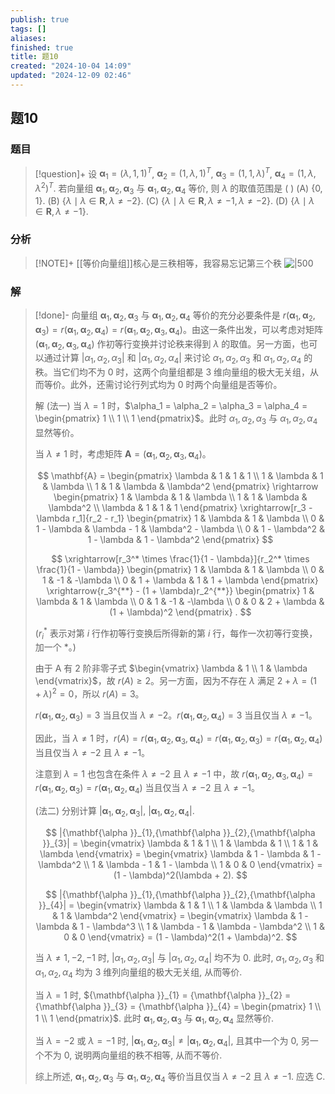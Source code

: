 ```yaml
---
publish: true
tags: []
aliases: 
finished: true
title: 题10
created: "2024-10-04 14:09"
updated: "2024-12-09 02:46"
---
```

## 题10
### 题目
> [!question]+
> 设 $\mathbf{\alpha}_1 = (\lambda, 1, 1)^T$, $\mathbf{\alpha}_2 = (1, \lambda, 1)^T$, $\mathbf{\alpha}_3 = (1, 1, \lambda)^T$, $\mathbf{\alpha}_4 = (1, \lambda, \lambda^2)^T$. 若向量组 $\mathbf{\alpha}_1, \mathbf{\alpha}_2, \mathbf{\alpha}_3$ 与 $\mathbf{\alpha}_1, \mathbf{\alpha}_2, \mathbf{\alpha}_4$ 等价, 则 $\lambda$ 的取值范围是 ( )
> (A) $\{0, 1\}$. 
> (B) $\{\lambda \mid \lambda \in \mathbf{R}, \lambda \neq -2\}$.
> (C) $\{\lambda \mid \lambda \in \mathbf{R}, \lambda \neq -1, \lambda \neq -2\}$.
> (D) $\{\lambda \mid \lambda \in \mathbf{R}, \lambda \neq -1\}$.
### 分析
> [!NOTE]+
> [[等价向量组]]核心是三秩相等，我容易忘记第三个秩
> ![|500](https://img.hwenyi.live/202412081434345.webp)
### 解
> [!done]-
> 向量组 $\mathbf{\alpha}_1, \mathbf{\alpha}_2, \mathbf{\alpha}_3$ 与 $\mathbf{\alpha}_1, \mathbf{\alpha}_2, \mathbf{\alpha}_4$ 等价的充分必要条件是 $r(\mathbf{\alpha}_1, \mathbf{\alpha}_2, \mathbf{\alpha}_3) = r(\mathbf{\alpha}_1, \mathbf{\alpha}_2, \mathbf{\alpha}_4) = r(\mathbf{\alpha}_1, \mathbf{\alpha}_2, \mathbf{\alpha}_3, \mathbf{\alpha}_4)$。由这一条件出发，可以考虑对矩阵 $(\mathbf{\alpha}_1, \mathbf{\alpha}_2, \mathbf{\alpha}_3, \mathbf{\alpha}_4)$ 作初等行变换并讨论秩来得到 $\lambda$ 的取值。另一方面，也可以通过计算 $|\alpha_1, \alpha_2, \alpha_3|$ 和 $|\alpha_1, \alpha_2, \alpha_4|$ 来讨论 $\alpha_1, \alpha_2, \alpha_3$ 和 $\alpha_1, \alpha_2, \alpha_4$ 的秩。当它们均不为 0 时，这两个向量组都是 3 维向量组的极大无关组，从而等价。此外，还需讨论行列式均为 0 时两个向量组是否等价。
> 
> 解 (法一) 当 $\lambda = 1$ 时，$\alpha_1 = \alpha_2 = \alpha_3 = \alpha_4 = \begin{pmatrix} 1 \\ 1 \\ 1 \end{pmatrix}$。此时 $\alpha_1, \alpha_2, \alpha_3$ 与 $\alpha_1, \alpha_2, \alpha_4$ 显然等价。
> 
> 当 $\lambda \neq 1$ 时，考虑矩阵 $\mathbf{A} = (\mathbf{\alpha}_1, \mathbf{\alpha}_2, \mathbf{\alpha}_3, \mathbf{\alpha}_4)$。
> 
> $$
> \mathbf{A} = \begin{pmatrix} \lambda & 1 & 1 & 1 \\ 1 & \lambda & 1 & \lambda \\ 1 & 1 & \lambda & \lambda^2 \end{pmatrix} \rightarrow \begin{pmatrix} 1 & \lambda & 1 & \lambda \\ 1 & 1 & \lambda & \lambda^2 \\ \lambda & 1 & 1 & 1 \end{pmatrix} \xrightarrow[r_3 - \lambda r_1]{r_2 - r_1} \begin{pmatrix} 1 & \lambda & 1 & \lambda \\ 0 & 1 - \lambda & \lambda - 1 & \lambda^2 - \lambda \\ 0 & 1 - \lambda^2 & 1 - \lambda & 1 - \lambda^2 \end{pmatrix}
> $$
> 
> $$
> \xrightarrow[r_3^* \times \frac{1}{1 - \lambda}]{r_2^* \times \frac{1}{1 - \lambda}} \begin{pmatrix} 1 & \lambda & 1 & \lambda \\ 0 & 1 & -1 & -\lambda \\ 0 & 1 + \lambda & 1 & 1 + \lambda \end{pmatrix} \xrightarrow{r_3^{**} - (1 + \lambda)r_2^{**}} \begin{pmatrix} 1 & \lambda & 1 & \lambda \\ 0 & 1 & -1 & -\lambda \\ 0 & 0 & 2 + \lambda & (1 + \lambda)^2 \end{pmatrix} .
> $$
> 
> ($r_i^*$ 表示对第 $i$ 行作初等行变换后所得新的第 $i$ 行，每作一次初等行变换，加一个 $*$。)
> 
> 由于 A 有 2 阶非零子式 $\begin{vmatrix} \lambda & 1 \\ 1 & \lambda \end{vmatrix}$，故 $r(A) \geq 2$。另一方面，因为不存在 $\lambda$ 满足 $2 + \lambda = (1 + \lambda)^2 = 0$，所以 $r(A) = 3$。
> 
> $r(\mathbf{\alpha}_1, \mathbf{\alpha}_2, \mathbf{\alpha}_3) = 3$ 当且仅当 $\lambda \neq -2$。$r(\mathbf{\alpha}_1, \mathbf{\alpha}_2, \mathbf{\alpha}_4) = 3$ 当且仅当 $\lambda \neq -1$。
> 
> 因此，当 $\lambda \neq 1$ 时，$r(A) = r(\mathbf{\alpha}_1, \mathbf{\alpha}_2, \mathbf{\alpha}_3, \mathbf{\alpha}_4) = r(\mathbf{\alpha}_1, \mathbf{\alpha}_2, \mathbf{\alpha}_3) = r(\mathbf{\alpha}_1, \mathbf{\alpha}_2, \mathbf{\alpha}_4)$ 当且仅当 $\lambda \neq -2$ 且 $\lambda \neq -1$。
> 
> 注意到 $\lambda = 1$ 也包含在条件 $\lambda \neq -2$ 且 $\lambda \neq -1$ 中，故 $r(\mathbf{\alpha}_1, \mathbf{\alpha}_2, \mathbf{\alpha}_3, \mathbf{\alpha}_4) = r(\mathbf{\alpha}_1, \mathbf{\alpha}_2, \mathbf{\alpha}_3) = r(\mathbf{\alpha}_1, \mathbf{\alpha}_2, \mathbf{\alpha}_4)$ 当且仅当 $\lambda \neq -2$ 且 $\lambda \neq -1$。
> 
> (法二) 分别计算 $|{\mathbf{\alpha }}_{1},{\mathbf{\alpha }}_{2},{\mathbf{\alpha }}_{3}|$, $|{\mathbf{\alpha }}_{1},{\mathbf{\alpha }}_{2},{\mathbf{\alpha }}_{4}|$.
> 
> $$
> |{\mathbf{\alpha }}_{1},{\mathbf{\alpha }}_{2},{\mathbf{\alpha }}_{3}| = \begin{vmatrix} \lambda & 1 & 1 \\ 1 & \lambda & 1 \\ 1 & 1 & \lambda \end{vmatrix} = \begin{vmatrix} \lambda & 1 - \lambda & 1 - \lambda^2 \\ 1 & \lambda - 1 & 1 - \lambda \\ 1 & 0 & 0 \end{vmatrix} = (1 - \lambda)^2(\lambda + 2).
> $$
> 
> $$
> |{\mathbf{\alpha }}_{1},{\mathbf{\alpha }}_{2},{\mathbf{\alpha }}_{4}| = \begin{vmatrix} \lambda & 1 & 1 \\ 1 & \lambda & \lambda \\ 1 & 1 & \lambda^2 \end{vmatrix} = \begin{vmatrix} \lambda & 1 - \lambda & 1 - \lambda^3 \\ 1 & \lambda - 1 & \lambda - \lambda^2 \\ 1 & 0 & 0 \end{vmatrix} = (1 - \lambda)^2(1 + \lambda)^2.
> $$
> 
> 当 $\lambda \neq 1, -2, -1$ 时, $|{\alpha }_{1},{\alpha }_{2},{\alpha }_{3}|$ 与 $|{\alpha }_{1},{\alpha }_{2},{\alpha }_{4}|$ 均不为 0. 此时, ${\alpha }_{1},{\alpha }_{2},{\alpha }_{3}$ 和 ${\alpha }_{1},{\alpha }_{2},{\alpha }_{4}$ 均为 3 维列向量组的极大无关组, 从而等价.
> 
> 当 $\lambda = 1$ 时, ${\mathbf{\alpha }}_{1} = {\mathbf{\alpha }}_{2} = {\mathbf{\alpha }}_{3} = {\mathbf{\alpha }}_{4} = \begin{pmatrix} 1 \\ 1 \\ 1 \end{pmatrix}$. 此时 ${\mathbf{\alpha }}_{1},{\mathbf{\alpha }}_{2},{\mathbf{\alpha }}_{3}$ 与 ${\mathbf{\alpha }}_{1},{\mathbf{\alpha }}_{2},{\mathbf{\alpha }}_{4}$ 显然等价.
> 
> 当 $\lambda = -2$ 或 $\lambda = -1$ 时, $|{\mathbf{\alpha }}_{1},{\mathbf{\alpha }}_{2},{\mathbf{\alpha }}_{3}| \neq |{\mathbf{\alpha }}_{1},{\mathbf{\alpha }}_{2},{\mathbf{\alpha }}_{4}|$, 且其中一个为 0, 另一个不为 0, 说明两向量组的秩不相等, 从而不等价.
> 
> 综上所述, ${\mathbf{\alpha }}_{1},{\mathbf{\alpha }}_{2},{\mathbf{\alpha }}_{3}$ 与 ${\mathbf{\alpha }}_{1},{\mathbf{\alpha }}_{2},{\mathbf{\alpha }}_{4}$ 等价当且仅当 $\lambda \neq -2$ 且 $\lambda \neq -1$. 应选 C.